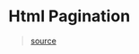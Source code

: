 # Html Pagination
> [source](https://github.com/hongry18/javascript-pagination/blob/master/pagination.html)
